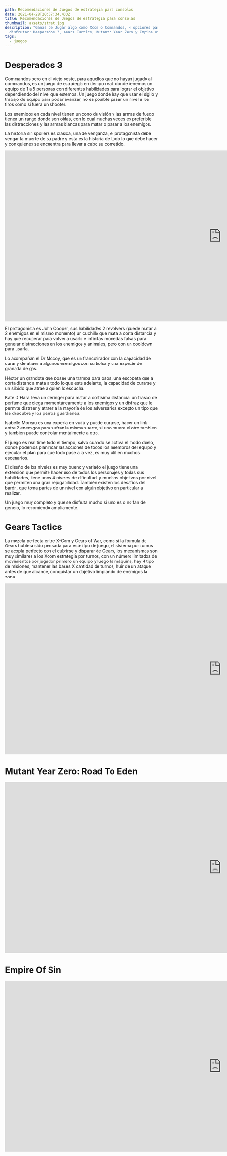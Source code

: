 ```yaml
---
path: Recomendaciones de Juegos de estrategia para consolas
date: 2021-04-28T20:57:34.433Z
title: Recomendaciones de Juegos de estrategia para consolas
thumbnail: assets/strat.jpg
description: "Ganas de Jugar algo como Xcom o Commandos, 4 opciones para
  disfrutar: Desperados 3, Gears Tactics, Mutant: Year Zero y Empire of Sin."
tags:
  - juegos
---
```

# Desperados 3

Commandos pero en el viejo oeste, para aquellos que no hayan jugado al commandos, es un juego de estrategia en tiempo real, donde tenemos un equipo de 1 a 5 personas con diferentes habilidades para lograr el objetivo dependiendo del nivel que estemos. Un juego donde hay que usar el sigilo y trabajo de equipo para poder avanzar, no es posible pasar un nivel a los tiros como si fuera un shooter.

Los enemigos en cada nivel tienen un cono de visión y las armas de fuego tienen un rango donde son oídas, con lo cual muchas veces es preferible las distracciones y las armas blancas para matar o pasar a los enemigos.

La historia sin spoilers es clasica, una de venganza, el protagonista debe vengar la muerte de su padre y esta es la historia de todo lo que debe hacer y con quienes se encuentra para llevar a cabo su cometido.

<iframe width="1424" height="563" src="https://www.youtube.com/embed/llRb_xrChkk" title="YouTube video player" frameborder="0" allow="accelerometer; autoplay; clipboard-write; encrypted-media; gyroscope; picture-in-picture" allowfullscreen></iframe>

El protagonista es John Cooper, sus habilidades 2 revolvers (puede matar a 2 enemigos en el mismo momento) un cuchillo que mata a corta distancia y hay que recuperar para volver a usarlo e infinitas monedas falsas para generar distracciones en los enemigos y animales, pero con un cooldown para usarla.

Lo acompañan el Dr Mccoy, que es un francotirador con la capacidad de curar y de atraer a algunos enemigos con su bolsa y una especie de granada de gas.

Héctor un grandote que posee una trampa para osos, una escopeta que a corta distancia mata a todo lo que este adelante, la capacidad de curarse y un silbido que atrae a quien lo escucha.

Kate O'Hara lleva un deringer para matar a cortísima distancia, un frasco de perfume que ciega momentáneamente a los enemigos y un disfraz que le permite distraer y atraer a la mayoría de los adversarios excepto un tipo que las descubre y los perros guardianes.

Isabelle Moreau es una experta en vudú y puede curarse, hacer un link entre 2 enemigos para sufran la misma suerte, si uno muere el otro tambien y tambien puede controlar mentalmente a otro.

El juego es real time todo el tiempo, salvo cuando se activa el modo duelo, donde podemos planificar las acciones de todos los miembros del equipo y ejecutar el plan para que todo pase a la vez, es muy útil en muchos escenarios.

El diseño de los niveles es muy bueno y variado el juego tiene una extensión que permite hacer uso de todos los personajes y todas sus habilidades, tiene unos 4 niveles de dificultad, y muchos objetivos por nivel que permiten una gran rejugabilidad. También existen los desafíos del barón, que toma partes de un nivel con algún objetivo en particular a realizar. 

Un juego muy completo y que se disfruta mucho si uno es o no fan del genero, lo recomiendo ampliamente.

# Gears Tactics

La mezcla perfecta entre X-Com y Gears of War, como si la fórmula de Gears hubiera sido pensada para este tipo de juego, el sistema por turnos se acopla perfecto con el cubrirse y disparar de Gears, los mecanismos son muy similares a los Xcom estrategia por turnos, con un número limitados de movimientos por jugador primero un equipo y luego la máquina, hay 4 tipo de misiones, mantener las bases X cantidad de turnos, huir de un ataque antes de que alcance, conquistar un objetivo limpiando de enemigos la zona

<iframe width="1424" height="563" src="https://www.youtube.com/embed/s225ZVmUdGo" title="YouTube video player" frameborder="0" allow="accelerometer; autoplay; clipboard-write; encrypted-media; gyroscope; picture-in-picture" allowfullscreen></iframe>

# Mutant Year Zero: Road To Eden

<iframe width="1424" height="563" src="https://www.youtube.com/embed/d3tLGCYSmqo" title="YouTube video player" frameborder="0" allow="accelerometer; autoplay; clipboard-write; encrypted-media; gyroscope; picture-in-picture" allowfullscreen></iframe>

# Empire Of Sin

<iframe width="1424" height="563" src="https://www.youtube.com/embed/tcHqbLwAWx8" title="YouTube video player" frameborder="0" allow="accelerometer; autoplay; clipboard-write; encrypted-media; gyroscope; picture-in-picture" allowfullscreen></iframe>